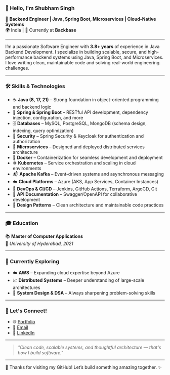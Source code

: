 ### 👋 Hello, I'm Shubham Singh

🚀 **Backend Engineer | Java, Spring Boot, Microservices | Cloud-Native Systems**  
🌍 India | 💼 Currently at **Backbase**

---

I’m a passionate Software Engineer with **3.8+ years** of experience in Java Backend Development. I specialize in building scalable, secure, and high-performance backend systems using Java, Spring Boot, and Microservices. I love writing clean, maintainable code and solving real-world engineering challenges.

---

### 🛠️ Skills & Technologies

- ☕ **Java (8, 17, 21)** – Strong foundation in object-oriented programming and backend logic  
- 🌱 **Spring & Spring Boot** – RESTful API development, dependency injection, configuration, and more  
- 🗄️ **Databases** – MySQL, PostgreSQL, MongoDB (schema design, indexing, query optimization)  
- 🔐 **Security** – Spring Security & Keycloak for authentication and authorization  
- 🧱 **Microservices** – Designed and deployed distributed services architecture  
- 🐳 **Docker** – Containerization for seamless development and deployment  
- ☸️ **Kubernetes** – Service orchestration and scaling in cloud environments  
- 📬 **Apache Kafka** – Event-driven systems and asynchronous messaging  
- ☁️ **Cloud Platforms** – Azure (AKS, App Services, Container Instances)  
- 🔧 **DevOps & CI/CD** – Jenkins, GitHub Actions, Terraform, ArgoCD, Git  
- 📘 **API Documentation** – Swagger/OpenAPI for collaborative development  
- 🧩 **Design Patterns** – Clean architecture and maintainable code practices  

---

### 🎓 Education  
📚 **Master of Computer Applications**  
🏫 *University of Hyderabad, 2021*

---

### 🚀 Currently Exploring  
- ☁️ **AWS** – Expanding cloud expertise beyond Azure  
- 📈 **Distributed Systems** – Deeper understanding of large-scale architectures  
- 🧠 **System Design & DSA** – Always sharpening problem-solving skills

---

### 🤝 Let's Connect!
- 🌐 [Portfolio](https://shubmsingh.github.io/Shubhamsingh.github.io/)  
- 📧 [Email](mailto:Shubhammcmt@gmail.com)  
- 💼 [LinkedIn](https://www.linkedin.com/in/your-link-here)

---

> *"Clean code, scalable systems, and thoughtful architecture — that's how I build software."*

---

👀 Thanks for visiting my GitHub! Let’s build something amazing together. ✨
